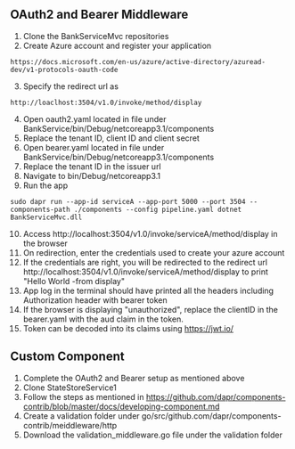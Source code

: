 ## OAuth2 and Bearer Middleware
1. Clone the BankServiceMvc repositories
2. Create Azure account and register your application
```
https://docs.microsoft.com/en-us/azure/active-directory/azuread-dev/v1-protocols-oauth-code
```
3. Specify the redirect url as
```
http://loaclhost:3504/v1.0/invoke/method/display
```
4. Open oauth2.yaml located in file under BankService/bin/Debug/netcoreapp3.1/components
5. Replace the tenant ID, client ID and client secret
6. Open bearer.yaml located in file under BankService/bin/Debug/netcoreapp3.1/components
7. Replace the tenant ID in the issuer url
8. Navigate to bin/Debug/netcoreapp3.1
9. Run the app
```
sudo dapr run --app-id serviceA --app-port 5000 --port 3504 --components-path ./components --config pipeline.yaml dotnet BankServiceMvc.dll
```
10. Access http://localhost:3504/v1.0/invoke/serviceA/method/display in the browser
11. On redirection, enter the credentials used to create your azure account
12. If the credentials are right, you will be redirected to the redirect url http://localhost:3504/v1.0/invoke/serviceA/method/display to print "Hello World -from display"
13. App log in the terminal should have printed all the headers including Authorization header with bearer token
14. If the browser is displaying "unauthorized", replace the clientID in the bearer.yaml with the aud claim in the token.
15. Token can be decoded into its claims using https://jwt.io/

## Custom Component
1. Complete the OAuth2 and Bearer setup as mentioned above
2. Clone StateStoreService1
3. Follow the steps as mentioned in https://github.com/dapr/components-contrib/blob/master/docs/developing-component.md
4. Create a validation folder under go/src/github.com/dapr/components-contrib/meiddleware/http
5. Download the validation_middleware.go file under the validation folder
